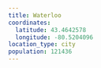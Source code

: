 ```yaml
---
title: Waterloo
coordinates:
  latitude: 43.4642578
  longitude: -80.5204096
location_type: city
population: 121436
---
```

